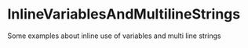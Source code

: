 # InlineVariablesAndMultilineStrings
Some examples about inline use of variables and multi line strings
